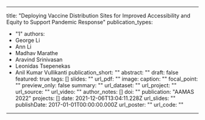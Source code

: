  ---
title: "Deploying Vaccine Distribution Sites for Improved Accessibility and Equity to Support Pandemic Response"
publication_types:
  - "1"
authors:
  - George Li
  - Ann Li
  - Madhav Marathe
  - Aravind Srinivasan
  - Leonidas Tsepenekas
  - Anil Kumar Vullikanti
publication_short: ""
abstract: ""
draft: false
featured: true
tags: []
slides: ""
url_pdf: ""
image:
  caption: ""
  focal_point: ""
  preview_only: false
summary: ""
url_dataset: ""
url_project: ""
url_source: ""
url_video: ""
author_notes: []
doi: ""
publication: "AAMAS 2022"
projects: []
date: 2021-12-06T13:04:11.228Z
url_slides: ""
publishDate: 2017-01-01T00:00:00.000Z
url_poster: ""
url_code: ""
---
